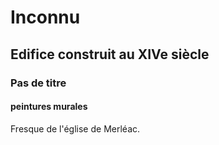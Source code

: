 # Inconnu

## Edifice construit au XIVe siècle

### Pas de titre

#### peintures murales

Fresque de l'église de Merléac.